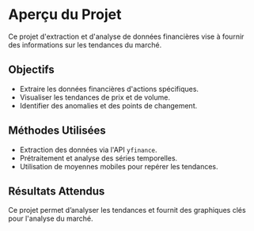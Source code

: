 # Aperçu du Projet

Ce projet d'extraction et d'analyse de données financières vise à fournir des informations sur les tendances du marché.

## Objectifs

- Extraire les données financières d'actions spécifiques.
- Visualiser les tendances de prix et de volume.
- Identifier des anomalies et des points de changement.

## Méthodes Utilisées

- Extraction des données via l'API `yfinance`.
- Prétraitement et analyse des séries temporelles.
- Utilisation de moyennes mobiles pour repérer les tendances.

## Résultats Attendus

Ce projet permet d’analyser les tendances et fournit des graphiques clés pour l'analyse du marché.
